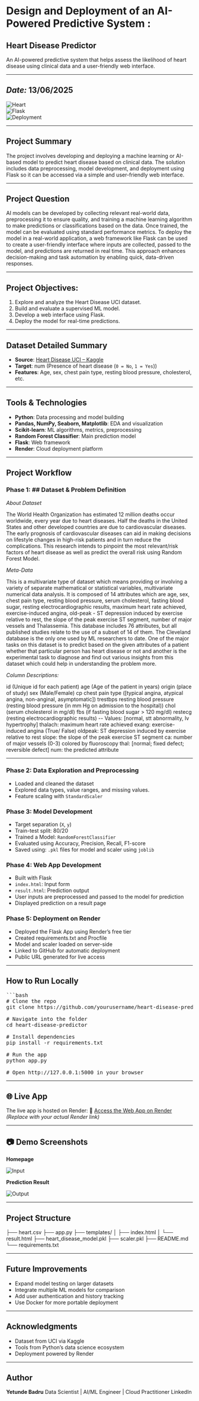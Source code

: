 # Design and Deployment of an AI-Powered Predictive System : 
## Heart Disease Predictor
An AI-powered predictive system that helps assess the likelihood of heart disease using clinical data and a user-friendly web interface.

---
*Date:* 13/06/2025
---
![Heart](https://img.shields.io/badge/ML-Predictive_Model-green?style=for-the-badge)  
![Flask](https://img.shields.io/badge/Flask-Deployed-blue?style=for-the-badge)  
![Deployment](https://img.shields.io/badge/Render-Deployment-success?style=for-the-badge)

---
## Project Summary 

The project involves developing and deploying a machine learning or AI-based model to predict heart disease based on clinical data. The solution includes data preprocessing, model development, and deployment using Flask so it can be accessed via a simple and user-friendly web interface.

---

## Project Question 

AI models can be developed by collecting relevant real-world data, preprocessing it to ensure quality, and training a machine learning algorithm to make predictions or classifications based on the data. Once trained, the model can be evaluated using standard performance metrics. To deploy the model in a real-world application, a web framework like Flask can be used to create a user-friendly interface where inputs are collected, passed to the model, and predictions are returned in real time. This approach enhances decision-making and task automation by enabling quick, data-driven responses.

---

## Project Objectives:

1. Explore and analyze the Heart Disease UCI dataset.
2. Build and evaluate a supervised ML model.
3. Develop a web interface using Flask.
4. Deploy the model for real-time predictions.

---

## Dataset Detailed Summary

- **Source**: [Heart Disease UCI – Kaggle](https://www.kaggle.com/datasets/cherngs/heart-disease-cleveland-uci)
- **Target**: num (Presence of heart disease (`0 = No`, `1 = Yes`))
- **Features**: Age, sex, chest pain type, resting blood pressure, cholesterol, etc.

---

## Tools & Technologies

- **Python**: Data processing and model building
- **Pandas, NumPy, Seaborn, Matplotlib**: EDA and visualization
- **Scikit-learn**: ML algorithms, metrics, preprocessing
- **Random Forest Classifier**: Main prediction model
- **Flask**: Web framework
- **Render**: Cloud deployment platform

---

## Project Workflow

### Phase 1: ## Dataset & Problem Definition

*About Dataset*

The World Health Organization has estimated 12 million deaths occur worldwide, every year due to heart diseases. Half the deaths in the United States and other developed countries are due to cardiovascular diseases. The early prognosis of cardiovascular diseases can aid in making decisions on lifestyle changes in high-risk patients and in turn reduce the complications. This research intends to pinpoint the most relevant/risk factors of heart disease as well as predict the overall risk using Random Forest Model.

*Meta-Data*

This is a multivariate type of dataset which means providing or involving a variety of separate mathematical or statistical variables, multivariate numerical data analysis. It is composed of 14 attributes which are age, sex, chest pain type, resting blood pressure, serum cholesterol, fasting blood sugar, resting electrocardiographic results, maximum heart rate achieved, exercise-induced angina, old-peak - ST depression induced by exercise relative to rest, the slope of the peak exercise ST segment, number of major vessels and Thalassemia. This database includes 76 attributes, but all published studies relate to the use of a subset of 14 of them. The Cleveland database is the only one used by ML researchers to date. One of the major tasks on this dataset is to predict based on the given attributes of a patient whether that particular person has heart disease or not and another is the experimental task to diagnose and find out various insights from this dataset which could help in understanding the problem more.

*Column Descriptions:*

id (Unique id for each patient)
age (Age of the patient in years)
origin (place of study)
sex (Male/Female)
cp chest pain type ([typical angina, atypical angina, non-anginal, asymptomatic])
trestbps resting blood pressure (resting blood pressure (in mm Hg on admission to the hospital))
chol (serum cholesterol in mg/dl)
fbs (if fasting blood sugar > 120 mg/dl)
restecg (resting electrocardiographic results)
 -- Values: [normal, stt abnormality, lv hypertrophy]
thalach: maximum heart rate achieved
exang: exercise-induced angina (True/ False)
oldpeak: ST depression induced by exercise relative to rest
slope: the slope of the peak exercise ST segment
ca: number of major vessels (0-3) colored by fluoroscopy
thal: [normal; fixed defect; reversible defect]
num: the predicted attribute

---

### Phase 2: Data Exploration and Preprocessing
- Loaded and cleaned the dataset
- Explored data types, value ranges, and missing values.
- Feature scaling with `StandardScaler`

### Phase 3: Model Development
- Target separation (`X`, `y`)
- Train-test split: 80/20
- Trained a Model: `RandomForestClassifier`
- Evaluated using Accuracy, Precision, Recall, F1-score
- Saved using: `.pkl` files for model and scaler using `joblib`

### Phase 4: Web App Development
- Built with Flask
- `index.html`: Input form
- `result.html`: Prediction output
- User inputs are preprocessed and passed to the model for prediction
- Displayed prediction on a result page

### Phase 5: Deployment on Render
- Deployed the Flask App using Render’s free tier
- Created requirements.txt and Procfile
- Model and scaler loaded on server-side
- Linked to GitHub for automatic deployment
- Public URL generated for live access

---
## How to Run Locally
<pre>```bash
# Clone the repo
git clone https://github.com/yourusername/heart-disease-predictor.git

# Navigate into the folder
cd heart-disease-predictor

# Install dependencies
pip install -r requirements.txt

# Run the app
python app.py

# Open http://127.0.0.1:5000 in your browser
</pre>
---


## 🌐 Live App
The live app is hosted on Render:
🔗 [Access the Web App on Render](https://your-render-url.onrender.com) *(Replace with your actual Render link)*

---

## 📷 Demo Screenshots

**Homepage**

![Input](https://via.placeholder.com/800x400?text=Input+Form+Screenshot)

**Prediction Result**

![Output](https://via.placeholder.com/800x400?text=Prediction+Output+Screenshot)

---

## Project Structure

├── heart.csv
├── app.py
├── templates/
│ ├── index.html
│ └── result.html
├── heart_disease_model.pkl
├── scaler.pkl
├── README.md
└── requirements.txt

---

## Future Improvements
- Expand model testing on larger datasets
- Integrate multiple ML models for comparison
- Add user authentication and history tracking
- Use Docker for more portable deployment

---

## Acknowledgments
- Dataset from UCI via Kaggle
- Tools from Python’s data science ecosystem
- Deployment powered by Render

---

## Author
**Yetunde Badru**
Data Scientist | AI/ML Engineer | Cloud Practitioner
LinkedIn
